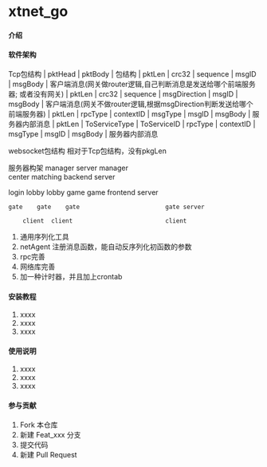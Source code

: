 # xtnet_go

#### 介绍


#### 软件架构
Tcp包结构
|           pktHead         |                      pktBody                     |    包结构
| pktLen | crc32 | sequence | msgID |              msgBody                     |    客户端消息(网关做router逻辑,自己判断消息是发送给哪个前端服务器; 或者没有网关)
| pktLen | crc32 | sequence | msgDirection | msgID |          msgBody          |    客户端消息(网关不做router逻辑,根据msgDirection判断发送给哪个前端服务器)
|           pktLen          | rpcType | contextID  | msgType | msgID | msgBody |    服务器内部消息
|           pktLen          | ToServiceType | ToServiceID | rpcType | contextID  | msgType | msgID | msgBody |    服务器内部消息

websocket包结构
相对于Tcp包结构，没有pkgLen


服务器构架
           manager                              server manager  
     center     matching                        backend server

login    lobby  lobby     game  game            frontend server

    gate    gate    gate                        gate server

        client  client                          client


1. 通用序列化工具
2. netAgent 注册消息函数，能自动反序列化初函数的参数
3. rpc完善
4. 网络库完善
5. 加一种计时器，并且加上crontab

#### 安装教程

1.  xxxx
2.  xxxx
3.  xxxx

#### 使用说明

1.  xxxx
2.  xxxx
3.  xxxx

#### 参与贡献

1.  Fork 本仓库
2.  新建 Feat_xxx 分支
3.  提交代码
4.  新建 Pull Request
